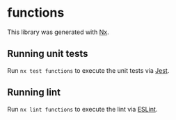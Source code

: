 # functions

This library was generated with [Nx](https://nx.dev).

## Running unit tests

Run `nx test functions` to execute the unit tests via [Jest](https://jestjs.io).

## Running lint

Run `nx lint functions` to execute the lint via [ESLint](https://eslint.org/).
